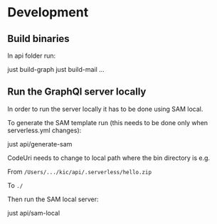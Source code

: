 # Development

## Build binaries

In api folder run:

  just build-graph
  just build-mail
  ...

## Run the GraphQl server locally

In order to run the server locally it has to be done using SAM local.

To generate the SAM template run (this needs to be done only when serverless.yml changes):

  just api/generate-sam


CodeUri needs to change to local path where the bin directory is e.g.

From `/Users/.../kic/api/.serverless/hello.zip`

To `./`

Then run the SAM local server:

  just api/sam-local
